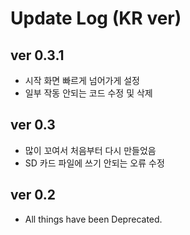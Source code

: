 # Update Log (KR ver)

## ver 0.3.1

- 시작 화면 빠르게 넘어가게 설정
- 일부 작동 안되는 코드 수정 및 삭제

## ver 0.3

- 많이 꼬여서 처음부터 다시 만들었음
- SD 카드 파일에 쓰기 안되는 오류 수정

## ver 0.2

- All things have been Deprecated.
